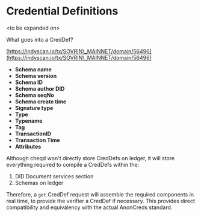 # Credential Definitions

\<to be expanded on>

What goes into a CredDef?&#x20;

[https://indyscan.io/tx/SOVRIN\_MAINNET/domain/56496](https://indyscan.io/tx/SOVRIN\_MAINNET/domain/56496)

* **Schema name**
* **Schema version**
* **Schema ID**
* **Schema author DID**
* **Schema seqNo**
* **Schema create time**
* **Signature type**
* **Type**
* **Typename**
* **Tag**
* **TransactionID**
* **Transaction Time**
* **Attributes**

Although cheqd won't directly store CredDefs on ledger, it will store everything required to compile a CredDefs within the:

1. DID Document services section
2. Schemas on ledger

Therefore, a `get` CredDef request will assemble the required components in real time, to provide the verifier a CredDef if necessary. This provides direct compatibility and equivalency with the actual AnonCreds standard.
